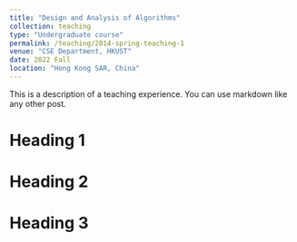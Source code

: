 ```yaml
---
title: "Design and Analysis of Algorithms"
collection: teaching
type: "Undergraduate course"
permalink: /teaching/2014-spring-teaching-1
venue: "CSE Department, HKUST"
date: 2022 Fall
location: "Hong Kong SAR, China"
---
```


This is a description of a teaching experience. You can use markdown like any other post.

Heading 1
======

Heading 2
======

Heading 3
======
